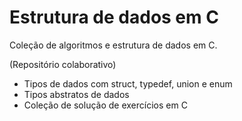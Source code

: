 # Estrutura de dados em C

Coleção de algoritmos e estrutura de dados em C. 

(Repositório colaborativo)

  - Tipos de dados com struct, typedef, union e enum 
  - Tipos abstratos de dados
  - Coleção de solução de exercícios em C
